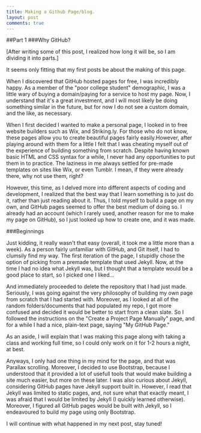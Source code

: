 ```yaml
---
title: Making a Github Page/blog.
layout: post
comments: true
---
```

##Part 1
###Why GitHub?

[After writing some of this post, I realized how long it will be, so I am dividing it into parts.]

It seems only fitting that my first posts be about the making of this page. 

When I discovered that GitHub hosted pages for free, I was incredibly happy. As a member of the "poor college student" demographic, I was a little wary of buying a domain/paying for a service to host my page. Now, I understand that it's a great investment, and I will most likely be doing something similar in the future, but for now I do not see a custom domain, and the like, as necessary.

When I first decided I wanted to make a personal page, I looked in to free website builders such as Wix, and Striking.ly. For those who do not know, these pages allow you to create beautiful pages fairly easily.However, after playing around with them for a little I felt that I was cheating myself out of the experience of building something from scratch. Despite having known basic HTML and CSS syntax for a while, I never had any opportunities to put them in to practice. The laziness in me always settled for pre-made templates on sites like Wix, or even Tumblr. I mean, if they were already there, why not use them, right? 

However, this time, as I delved more into different aspects of coding and development, I realized that the best way that I learn something is to just do it, rather than just reading about it. Thus, I told myself to build a page on my own, and GitHub pages seemed to offer the best medium of doing so. I already had an account (which I rarely used, another reason for me to make my page on GitHub), so I just looked up how to create one, and it was made. 

###Beginnings

Just kidding, it really wasn't that easy (overall, it took me a little more than a week). As a person fairly unfamiliar with GitHub, and Git itself, I had to clumsily find my way. The first iteration of the page, I stupidly chose the option of picking from a premade template that used Jekyll. Now, at the time I had no idea what Jekyll was, but I thought that a template would be a good place to start, so I picked one I liked...

And immediately proceeded to delete the repository that I had just made. Seriously, I was going against the very philosophy of building my own page from scratch that I had started with. Moreover, as I looked at all of the random folders/documents that had populated my repo, I got more confused and decided it would be better to start from a clean slate. So I followed the instructions on the "Create a Project Page Manually" page, and for a while I had a nice, plain-text page, saying "My GitHub Page." 

As an aside, I will explain that I was making this page along with taking a class and working full time, so I could only work on it for 1-2 hours a night, at best. 

Anyways, I only had one thing in my mind for the page, and that was Parallax scrolling. Moreover, I decided to use Bootstrap, because I understood that it provided a lot of usefull tools that would make building a site much easier, but more on these later. I was also curious about Jekyll, considering GitHub pages have Jekyll support built in. However, I read that Jekyll was limited to static pages, and, not sure what that exactly meant, I was afraid that I would be limited by Jekyll (I quickly learned otherwise). Moreover, I figured all GitHub pages would be built with Jekyll, so I endeavoured to build my page using only Bootstrap. 

I will continue with what happened in my next post, stay tuned! 